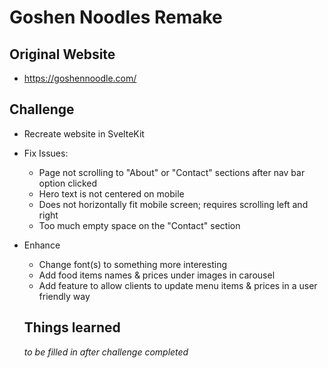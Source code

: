 # Goshen Noodles Remake

## Original Website
- https://goshennoodle.com/

## Challenge
- Recreate website in SvelteKit
- Fix Issues:
  - Page not scrolling to "About" or "Contact" sections after nav bar option clicked
  - Hero text is not centered on mobile
  - Does not horizontally fit mobile screen; requires scrolling left and right
  - Too much empty space on the "Contact" section 
- Enhance
  - Change font(s) to something more interesting
  - Add food items names & prices under images in carousel
  - Add feature to allow clients to update menu items & prices in a user friendly way

  ## Things learned
  _to be filled in after challenge completed_
